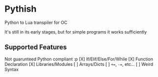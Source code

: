 # Pythish
 Python to Lua transpiler for OC
 
 It's still in its early stages, but for simple programs it works sufficiently
 
## Supported Features
 Not guarunteed Python compliant :p
 [X] If/Elif/Else/For/While
 [X] Function Declaration
 [X] Libraries/Modules
 [ ] Arrays/Dicts
 [ ] `+=`, `-=`, etc...
 [ ] Weird Syntax
